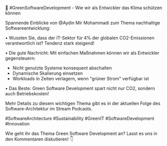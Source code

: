🌱 #GreenSoftwareDevelopment - Wie wir als Entwickler das Klima schützen können

Spannende Einblicke von @Aydin Mir Mohammadi zum Thema nachhaltige Softwareentwicklung:

• Wussten Sie, dass der IT-Sektor für 4% der globalen CO2-Emissionen verantwortlich ist? Tendenz stark steigend!

• Die gute Nachricht: Mit einfachen Maßnahmen können wir als Entwickler gegensteuern:
- Nicht genutzte Systeme konsequent abschalten 
- Dynamische Skalierung einsetzen
- Workloads in Zeiten verlagern, wenn "grüner Strom" verfügbar ist

• Das Beste: Green Software Development spart nicht nur CO2, sondern auch Betriebskosten!

Mehr Details zu diesem wichtigen Thema gibt es in der aktuellen Folge des Software-Architektur im Stream Podcasts.

#SoftwareArchitecture #Sustainability #GreenIT #SoftwareDevelopment #Innovation

Wie geht ihr das Thema Green Software Development an? Lasst es uns in den Kommentaren diskutieren! 👇